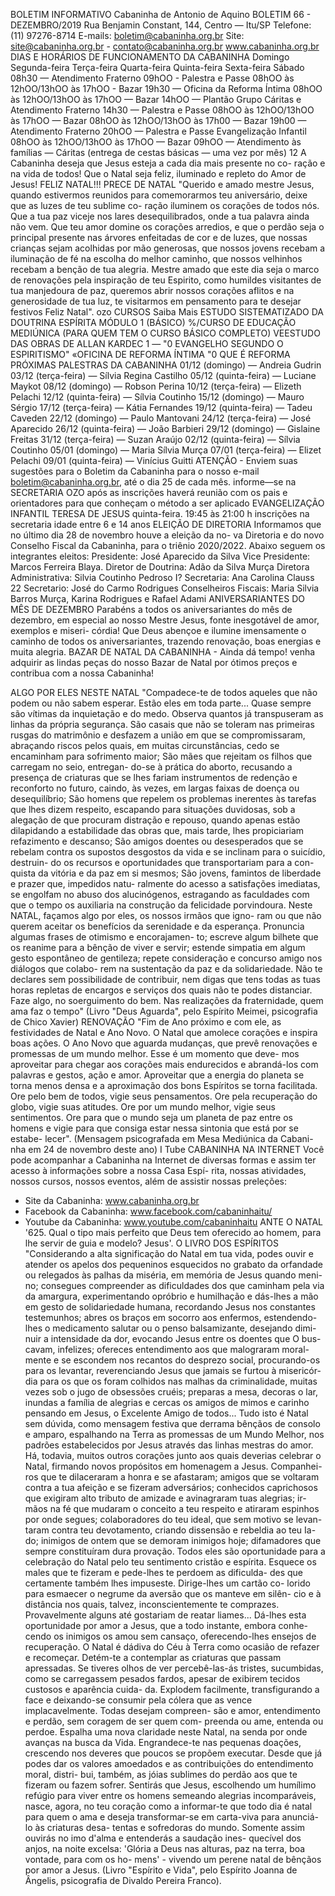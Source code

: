 BOLETIM INFORMATIVO 
Cabaninha de Antonio de Aquino 
BOLETIM 66 - DEZEMBRO/2019 
Rua Benjamin Constant, 144, Centro — Itu/SP 
Telefone: (11) 97276-8714 
E-mails: boletim@cabaninha.org.br 
Site: 
site@cabaninha.org.br - contato@cabaninha.org.br 
www.cabaninha.org.br 
DIAS E HORÁRIOS DE FUNCIONAMENTO DA CABANINHA 
Domingo 
Segunda-feira 
Terça-feira 
Quarta-feira 
Quinta-feira 
Sexta-feira 
Sábado 
08h30 — Atendimento Fraterno 
09hOO - Palestra e Passe 
08hOO às 12hOO/13hOO às 17hOO - Bazar 
19h30 — Oficina da Reforma Íntima 
08hOO às 12hOO/13hOO às 17hOO 
— Bazar 
14hOO — Plantão Grupo Cáritas e 
Atendimento Fraterno 
14h30 — Palestra e Passe 
08hOO às 12hOO/13hOO às 17hOO 
— Bazar 
08hOO às 12hOO/13hOO às 17h00 
— Bazar 
19h00 — Atendimento Fraterno 
20hOO — Palestra e Passe 
Evangelização Infantil 
08hOO às 12hOO/13hOO às 17hOO 
— Bazar 
09hOO — Atendimento às famílias — Cáritas 
(entrega de cestas básicas — uma vez por mês) 
12 
A Cabaninha deseja que Jesus esteja a cada dia mais presente no co- 
ração e na vida de todos! Que o Natal seja feliz, iluminado e repleto 
do Amor de Jesus! FELIZ NATAL!!! 
PRECE DE NATAL 
"Querido e amado mestre Jesus, quando estivermos reunidos para 
comemorarmos teu aniversário, deixe que as luzes de teu sublime co- 
ração iluminem os corações de todos nós. 
Que a tua paz viceje nos lares desequilibrados, onde a tua palavra ainda 
não vem. Que teu amor domine os corações arredios, e que o perdão 
seja o principal presente nas árvores enfeitadas de cor e de luzes, que 
nossas crianças sejam acolhidas por mão generosas, que nossos jovens 
recebam a iluminação de fé na escolha do melhor caminho, que nossos 
velhinhos recebam a benção de tua alegria. 
Mestre amado que este dia seja o marco de renovações pela inspiração 
de teu Espirito, como humildes visitantes de tua manjedoura de paz, 
queremos abrir nossos corações aflitos e na generosidade de tua luz, te 
visitarmos em pensamento para te desejar festivos Feliz Natal". 
ozo 
CURSOS 
Saiba Mais 
ESTUDO SISTEMATIZADO DA DOUTRINA ESPÍRITA 
MÓDULO 1 (BÁSICO) 
%/CURSO DE EDUCAÇÃO MEDIÚNICA 
(PARA QUEM TEM O CURSO BÁSICO COMPLETO) 
VEESTUDO DAS OBRAS DE ALLAN KARDEC 
1 — "0 EVANGELHO SEGUNDO O ESPIRITISMO" 
«OFICINA DE REFORMA ÍNTIMA 
"0 QUE É REFORMA 
PRÓXIMAS PALESTRAS DA CABANINHA 
01/12 (domingo) — Andreia Gudrin 
03/12 (terça-feira) — Sílvia Regina Castilho 
05/12 (quinta-feira) — Luciane Maykot 
08/12 (domingo) — Robson Perina 
10/12 (terça-feira) — Elizeth Pelachi 
12/12 (quinta-feira) — Sílvia Coutinho 
15/12 (domingo) — Mauro Sérgio 
17/12 (terça-feira) — Kátia Fernandes 
19/12 (quinta-feira) — Tadeu Caveden 
22/12 (domingo) — Paulo Mantovani 
24/12 (terça-feira) — José Aparecido 
26/12 (quinta-feira) — João Barbieri 
29/12 (domingo) — Gislaine Freitas 
31/12 (terça-feira) — Suzan Araújo 
02/12 (quinta-feira) — Sílvia Coutinho 
05/01 (domingo) — Maria Sílvia Murça 
07/01 (terça-feira) — Elizet Pelachi 
09/01 (quinta-feira) — Vinícius Guitti 
ATENÇÃO - Enviem suas sugestões para o Boletim da Cabaninha 
para o nosso e-mail boletim@cabaninha.org.br, até o dia 25 de 
cada mês. 
informe—se na SECRETARIA 
OZO 
após as inscrições haverá reunião 
com os pais e orientadores para que 
conheçam o método a ser aplicado 
EVANGELIZAÇÃO INFANTIL TERESA DE JESUS 
quinta-feira. 19:45 às 21:00 h 
inscrições na secretaria 
idade entre 6 e 14 anos 
ELEIÇÃO DE DIRETORIA 
Informamos que no último dia 28 de novembro houve a eleição da no- 
va Diretoria e do novo Conselho Fiscal da Cabaninha, para o triênio 
2020/2022. Abaixo seguem os integrantes eleitos: 
Presidente: José Aparecido da Silva 
Vice Presidente: Marcos Ferreira Blaya. 
Diretor de Doutrina: Adão da Silva Murça 
Diretora Administrativa: Silvia Coutinho Pedroso 
I? Secretaria: Ana Carolina Clauss 
22 Secretario: José do Carmo Rodrigues 
Conselheiros Fiscais: Maria Silvia Barros Murça, Karina Rodrigues e Rafael 
Adami 
ANIVERSARIANTES DO MÊS DE DEZEMBRO 
Parabéns a todos os aniversariantes do mês de dezembro, em especial 
ao nosso Mestre Jesus, fonte inesgotável de amor, exemplos e miseri- 
córdia! Que Deus abençoe e ilumine imensamente o caminho de todos 
os aniversariantes, trazendo renovação, boas energias e muita alegria. 
BAZAR DE NATAL DA CABANINHA - Ainda dá tempo! venha adquirir 
as lindas peças do nosso Bazar de Natal por ótimos preços e contribua 
com a nossa Cabaninha! 

ALGO POR ELES NESTE NATAL 
"Compadece-te de todos aqueles que não podem ou não sabem 
esperar. Estão eles em toda parte... 
Quase sempre são vítimas da inquietação e do medo. Observa 
quantos já transpuseram as linhas da própria segurança. 
São casais que não se toleram nas primeiras rusgas do matrimônio 
e desfazem a união em que se compromissaram, abraçando riscos 
pelos quais, em muitas circunstâncias, cedo se encaminham para 
sofrimento maior; 
São mães que rejeitam os filhos que carregam no seio, entregan- 
do-se à prática do aborto, recusando a presença de criaturas que 
se lhes fariam instrumentos de redenção e reconforto no futuro, 
caindo, às vezes, em largas faixas de doença ou desequilíbrio; 
São homens que repelem os problemas inerentes às tarefas que 
lhes dizem respeito, escapando para situações duvidosas, sob a 
alegação de que procuram distração e repouso, quando apenas 
estão dilapidando a estabilidade das obras que, mais tarde, lhes 
propiciariam refazimento e descanso; 
São amigos doentes ou desesperados que se rebelam contra os 
supostos desgostos da vida e se inclinam para o suicídio, destruin- 
do os recursos e oportunidades que transportariam para a con- 
quista da vitória e da paz em si mesmos; 
São jovens, famintos de liberdade e prazer que, impedidos natu- 
ralmente do acesso a satisfações imediatas, se engolfam no abuso 
dos alucinógenos, estragando as faculdades com que o tempo os 
auxiliaria na construção da felicidade porvindoura. 
Neste NATAL, façamos algo por eles, os nossos irmãos que igno- 
ram ou que não querem aceitar os benefícios da serenidade e da 
esperança. Pronuncia algumas frases de otimismo e encorajamen- 
to; escreve algum bilhete que os reanime para a bênção de viver e 
servir; estende simpatia em algum gesto espontâneo de gentileza; 
repete consideração e concurso amigo nos diálogos que colabo- 
rem na sustentação da paz e da solidariedade. 
Não te declares sem possibilidade de contribuir, nem digas que 
tens todas as tuas horas repletas de encargos e serviços dos quais 
não te podes distanciar. Faze algo, no soerguimento do bem. 
Nas realizações da fraternidade, quem ama faz o tempo" 
(Livro "Deus Aguarda", pelo Espírito Meimei, psicografia de Chico 
Xavier) 
RENOVAÇÃO 
"Fim de Ano próximo e com ele, as festividades de Natal e Ano 
Novo. O Natal que amolece corações e inspira boas ações. 
O Ano Novo que aguarda mudanças, que prevê renovações e 
promessas de um mundo melhor. Esse é um momento que deve- 
mos aproveitar para chegar aos corações mais endurecidos e 
abrandá-los com palavras e gestos, ação e amor. Aproveitar que a 
energia do planeta se torna menos densa e a aproximação dos 
bons Espíritos se torna facilitada. 
Ore pelo bem de todos, vigie seus pensamentos. 
Ore pela recuperação do globo, vigie suas atitudes. 
Ore por um mundo melhor, vigie seus sentimentos. 
Ore para que o mundo seja um planeta de paz entre os homens e 
vigie para que consiga estar nessa sintonia que está por se estabe- 
lecer". (Mensagem psicografada em Mesa Mediúnica da Cabani- 
nha em 24 de novembro deste ano) 
I Tube 
CABANINHA NA INTERNET 
Você pode acompanhar a Cabaninha na Internet de diversas 
formas e assim ter acesso à informações sobre a nossa Casa Espí- 
rita, nossas atividades, nossos cursos, nossos eventos, além de 
assistir nossas preleções: 
- Site da Cabaninha: www.cabaninha.org.br 
- Facebook da Cabaninha: www.facebook.com/cabaninhaitu/ 
- Youtube da Cabaninha: www.youtube.com/cabaninhaitu 
ANTE O NATAL 
'625. Qual o tipo mais perfeito que Deus tem oferecido ao homem, para 
lhe servir de guia e modelo? Jesus'. O LIVRO DOS ESPÍRITOS 
"Considerando a alta significação do Natal em tua vida, podes ouvir e 
atender os apelos dos pequeninos esquecidos no grabato da orfandade 
ou relegados às palhas da miséria, em memória de Jesus quando meni- 
no; consegues compreender as dificuldades dos que caminham pela via 
da amargura, experimentando opróbrio e humilhação e dás-lhes a mão 
em gesto de solidariedade humana, recordando Jesus nos constantes 
testemunhos; abres os braços em socorro aos enfermos, estendendo- 
lhes o medicamento salutar ou o penso balsamizante, desejando dimi- 
nuir a intensidade da dor, evocando Jesus entre os doentes que O bus- 
cavam, infelizes; ofereces entendimento aos que malograram moral- 
mente e se escondem nos recantos do desprezo social, procurando-os 
para os levantar, reverenciando Jesus que jamais se furtou à misericór- 
dia para os que os foram colhidos nas malhas da criminalidade, muitas 
vezes sob o jugo de obsessões cruéis; preparas a mesa, decoras o lar, 
inundas a família de alegrias e cercas os amigos de mimos e carinho 
pensando em Jesus, o Excelente Amigo de todos... 
Tudo isto é Natal sem dúvida, como mensagem festiva que derrama 
bênçãos de consolo e amparo, espalhando na Terra as promessas de 
um Mundo Melhor, nos padrões estabelecidos por Jesus através das 
linhas mestras do amor. 
Há, todavia, muitos outros corações junto aos quais deverias celebrar o 
Natal, firmando novos propósitos em homenagem a Jesus. Companhei- 
ros que te dilaceraram a honra e se afastaram; amigos que se voltaram 
contra a tua afeição e se fizeram adversários; conhecidos caprichosos 
que exigiram alto tributo de amizade e avinagraram tuas alegrias; ir- 
mãos na fé que mudaram o conceito a teu respeito e atiraram espinhos 
por onde segues; colaboradores do teu ideal, que sem motivo se levan- 
taram contra teu devotamento, criando dissensão e rebeldia ao teu Ia- 
do; inimigos de ontem que se demoram inimigos hoje; difamadores que 
sempre constituíram dura provação. Todos eles são oportunidade para 
a celebração do Natal pelo teu sentimento cristão e espírita. 
Esquece os males que te fizeram e pede-lhes te perdoem as dificulda- 
des que certamente também lhes impuseste. Dirige-lhes um cartão co- 
lorido para esmaecer o negrume da aversão que os manteve em silên- 
cio e à distância nos quais, talvez, inconscientemente te comprazes. 
Provavelmente alguns até gostariam de reatar liames... Dá-lhes esta 
oportunidade por amor a Jesus, que a todo instante, embora conhe- 
cendo os inimigos os amou sem cansaço, oferecendo-lhes ensejos de 
recuperação. 
O Natal é dádiva do Céu à Terra como ocasião de refazer e recomeçar. 
Detém-te a contemplar as criaturas que passam apressadas. Se tiveres 
olhos de ver percebê-las-ás tristes, sucumbidas, como se carregassem 
pesados fardos, apesar de exibirem tecidos custosos e aparência cuida- 
da. Explodem facilmente, transfigurando a face e deixando-se consumir 
pela cólera que as vence implacavelmente. Todas desejam compreen- 
são e amor, entendimento e perdão, sem coragem de ser quem com- 
preenda ou ame, entenda ou perdoe. 
Espalha uma nova claridade neste Natal, na senda por onde avanças na 
busca da Vida. Engrandece-te nas pequenas doações, crescendo nos 
deveres que poucos se propõem executar. Desde que já podes dar os 
valores amoedados e as contribuições do entendimento moral, distri- 
bui, também, as jóias sublimes do perdão aos que te fizeram ou fazem 
sofrer. Sentirás que Jesus, escolhendo um humílimo refúgio para viver 
entre os homens semeando alegrias incomparáveis, nasce, agora, no 
teu coração como a informar-te que todo dia é natal para quem o ama 
e deseja transformar-se em carta-viva para anunciá-lo às criaturas desa- 
tentas e sofredoras do mundo. 
Somente assim ouvirás no imo d'alma e entenderás a saudação ines- 
quecível dos anjos, na noite excelsa: 
'Glória a Deus nas alturas, paz na terra, boa vontade, para com os ho- 
mens' - vivendo um perene natal de bênçãos por amor a Jesus. 
(Livro "Espírito e Vida", pelo Espírito Joanna de Ângelis, psicografia de 
Divaldo Pereira Franco). 